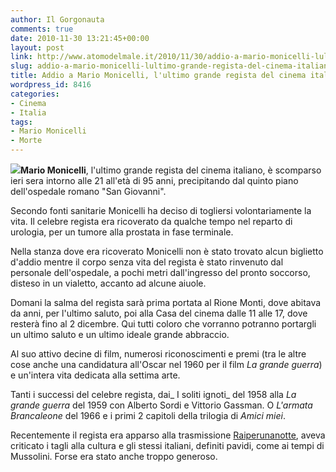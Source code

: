 ```yaml
---
author: Il Gorgonauta
comments: true
date: 2010-11-30 13:21:45+00:00
layout: post
link: http://www.atomodelmale.it/2010/11/30/addio-a-mario-monicelli-lultimo-grande-regista-del-cinema-italiano/
slug: addio-a-mario-monicelli-lultimo-grande-regista-del-cinema-italiano
title: Addio a Mario Monicelli, l'ultimo grande regista del cinema italiano.
wordpress_id: 8416
categories:
- Cinema
- Italia
tags:
- Mario Monicelli
- Morte
---
```


**[![](http://www.atomodelmale.it/wp-content/uploads/2010/03/monicelli-300x300.jpg)](http://www.atomodelmale.it/wp-content/uploads/2010/03/monicelli.jpg)Mario Monicelli**, l'ultimo grande regista del cinema italiano, è scomparso ieri sera intorno alle 21 all'età di 95 anni, precipitando dal quinto piano dell'ospedale romano "San Giovanni".

Secondo fonti sanitarie Monicelli ha deciso di togliersi volontariamente la vita. Il celebre regista era ricoverato da qualche tempo nel reparto di urologia, per un tumore alla prostata in fase terminale.

Nella stanza dove era ricoverato Monicelli non è stato trovato alcun biglietto d'addio mentre il corpo senza vita del regista è stato rinvenuto dal personale dell'ospedale, a pochi metri dall'ingresso del pronto soccorso, disteso in un vialetto, accanto ad alcune aiuole.

Domani la salma del regista sarà prima portata al Rione Monti, dove abitava da anni, per l'ultimo saluto, poi alla Casa del cinema dalle 11 alle 17, dove resterà fino al 2 dicembre. Qui tutti coloro che vorranno potranno portargli un ultimo saluto e un ultimo ideale grande abbraccio.<!-- more -->



Al suo attivo decine di film, numerosi riconoscimenti e premi (tra le altre cose anche una candidatura all'Oscar nel 1960 per il film _La grande guerra_) e un'intera vita dedicata alla settima arte.

Tanti i successi del celebre regista, dai_ I soliti ignoti_ del 1958 alla _La grande guerra_ del 1959 con Alberto Sordi e Vittorio Gassman. O _L'armata Brancaleone_ del 1966 e i primi 2 capitoli della trilogia di _Amici miei_.

Recentemente il regista era apparso alla trasmissione [Raiperunanotte](http://www.atomodelmale.it/2010/03/26/raiperunanotte/), aveva criticato i tagli alla cultura e gli stessi italiani, definiti pavidi, come ai tempi di Mussolini. Forse era stato anche troppo generoso.
